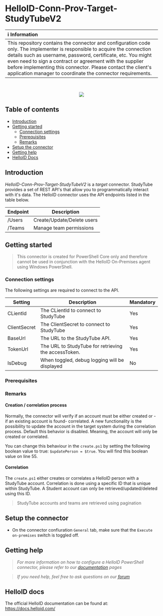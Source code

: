 # HelloID-Conn-Prov-Target-StudyTubeV2


| :information_source: Information |
|:---------------------------|
| This repository contains the connector and configuration code only. The implementer is responsible to acquire the connection details such as username, password, certificate, etc. You might even need to sign a contract or agreement with the supplier before implementing this connector. Please contact the client's application manager to coordinate the connector requirements. |
<br />

<p align="center"> 
  <img src="https://www.github.com/test.png">
</p>

## Table of contents

- [Introduction](#Introduction)
- [Getting started](#Getting-started)
  + [Connection settings](#Connection-settings)
  + [Prerequisites](#Prerequisites)
  + [Remarks](#Remarks)
- [Setup the connector](@Setup-The-Connector)
- [Getting help](#Getting-help)
- [HelloID Docs](#HelloID-docs)

## Introduction

_HelloID-Conn-Prov-Target-StudyTubeV2_ is a _target_ connector. StudyTube provides a set of REST API's that allow you to programmatically interact with it's data. The HelloID connector uses the API endpoints listed in the table below.

| Endpoint     | Description |
| ------------ | ----------- |
| /Users       | Create/Update/Delete users |
| /Teams       | Manage team permissions |

## Getting started

> This connector is created for PowerShell Core only and therefore cannot be used in conjunction with the HelloID On-Premises agent using Windows PowerShell.

### Connection settings

The following settings are required to connect to the API.

| Setting      | Description                        | Mandatory   |
| ------------ | -----------                        | ----------- |
| CLientId     | The CLientId to connect to StudyTube | Yes        |
| ClientSecret | The ClientSecret to connect to StudyTube  | Yes        |
| BaseUrl      | The URL to the StudyTube API.| Yes        |
| TokenUrl     | The URL to StudyTube for retrieving the accessToken. | Yes        |
| IsDebug      | When toggled, debug logging will be displayed | No         |

### Prerequisites

### Remarks

#### Creation / correlation process

Normally, the connector will verify if an account must be either created or -if an existing account is found- correlated. A new functionality is the possibility to update the account in the target system during the correlation process. Default this behavior is disabled. Meaning, the account will only be created or correlated.

You can change this behaviour in the `create.ps1` by setting the following boolean value to true: `$updatePerson = $true`. You will find this boolean value on line 55.

#### Correlation

The `create.ps1` either creates or correlates a HelloID person with a StudyTube account. Correlation is done using a specific ID that is unique within StudyTube. A Student account can only be retrieved/updated/deleted using this ID.

> StudyTube accounts and teams are retrieved using pagination

## Setup the connector

- On the connector confiuration `General` tab, make sure that the `Execute on-premises` switch is toggled off.

## Getting help

> _For more information on how to configure a HelloID PowerShell connector, please refer to our [documentation](https://docs.helloid.com/hc/en-us/articles/360012558020-Configure-a-custom-PowerShell-target-system) pages_

> _If you need help, feel free to ask questions on our [forum](https://forum.helloid.com)_

## HelloID docs

The official HelloID documentation can be found at: https://docs.helloid.com/
